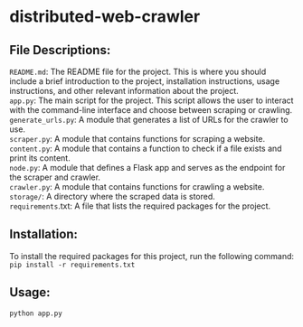 # distributed-web-crawler

## File Descriptions:

`README.md`: The README file for the project. This is where you should include a brief introduction to the project, installation instructions, usage instructions, and other relevant information about the project.<br />
`app.py`: The main script for the project. This script allows the user to interact with the command-line interface and choose between scraping or crawling.<br />
`generate_urls.py`: A module that generates a list of URLs for the crawler to use.<br />
`scraper.py`: A module that contains functions for scraping a website.<br />
`content.py`: A module that contains a function to check if a file exists and print its content.<br />
`node.py`: A module that defines a Flask app and serves as the endpoint for the scraper and crawler.<br />
`crawler.py`: A module that contains functions for crawling a website.<br />
`storage/`: A directory where the scraped data is stored.<br />
`requirements`.txt: A file that lists the required packages for the project.

## Installation:
To install the required packages for this project, run the following command:
`pip install -r requirements.txt
`
## Usage:
`
python app.py
`

